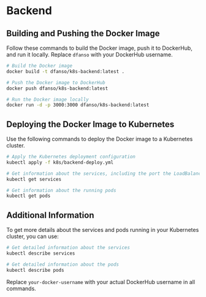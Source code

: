 # Backend

## Building and Pushing the Docker Image

Follow these commands to build the Docker image, push it to DockerHub, and run it locally. Replace `dfanso` with your DockerHub username.

```sh
# Build the Docker image
docker build -t dfanso/k8s-backend:latest .

# Push the Docker image to DockerHub
docker push dfanso/k8s-backend:latest

# Run the Docker image locally
docker run -d -p 3000:3000 dfanso/k8s-backend:latest
```

## Deploying the Docker Image to Kubernetes

Use the following commands to deploy the Docker image to a Kubernetes cluster.

```sh
# Apply the Kubernetes deployment configuration
kubectl apply -f k8s/backend-deploy.yml

# Get information about the services, including the port the LoadBalancer is pointing to
kubectl get services

# Get information about the running pods
kubectl get pods
```

## Additional Information

To get more details about the services and pods running in your Kubernetes cluster, you can use:

```sh
# Get detailed information about the services
kubectl describe services

# Get detailed information about the pods
kubectl describe pods
```

Replace `your-docker-username` with your actual DockerHub username in all commands.
